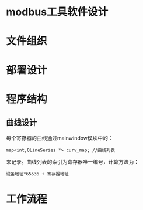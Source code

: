 modbus工具软件设计  
======  
# 文件组织  
# 部署设计  
# 程序结构  
## 曲线设计  
每个寄存器的曲线通过mainwindow模块中的：  
```  
map<int,QLineSeries *> curv_map; //曲线列表  
```  
来记录。曲线列表的索引为寄存器唯一编号，计算方法为：  
```  
设备地址*65536 + 寄存器地址
```  
# 工作流程  
